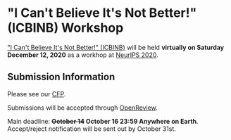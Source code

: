 # "I Can't Believe It's Not Better!" (ICBINB) Workshop

["I Can't Believe It's Not Better!" (ICBINB)](https://i-cant-believe-its-not-better.github.io/) will be held **virtually on Saturday December 12, 2020** as a workhop at [NeurIPS 2020](https://nips.cc/Conferences/2020).

## Submission Information

Please see our [CFP](https://i-cant-believe-its-not-better.github.io/cfp/).

Submissions will be accepted through [OpenReview](https://openreview.net/group?id=NeurIPS.cc/2020/Workshop/ICBINB).

Main deadline: **~~October 14~~ October 16 23:59 Anywhere on Earth**. Accept/reject notification will be sent out by October 31st.

